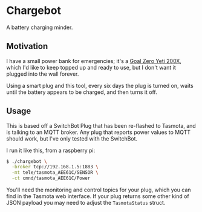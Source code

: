 # Chargebot

A battery charging minder.

## Motivation

I have a small power bank for emergencies; it's a [Goal Zero Yeti 200X](https://www.goalzero.com/collections/portable-power-stations/products/goal-zero-yeti-200x-portable-power-station), which I'd like to keep topped up and ready to use, but I don't want it plugged into the wall forever.

Using a smart plug and this tool, every six days the plug is turned on, waits until the battery appears to be charged, and then turns it off.

## Usage

This is based off a SwitchBot Plug that has been re-flashed to Tasmota, and is talking to an MQTT broker. Any plug that reports power values to MQTT should work, but I've only tested with the SwitchBot.

I run it like this, from a raspberry pi:

```bash
$ ./chargebot \
  -broker tcp://192.168.1.5:1883 \
  -mt tele/tasmota_AEE61C/SENSOR \
  -ct cmnd/tasmota_AEE61C/Power
```

You'll need the monitoring and control topics for your plug, which you can find in the Tasmota web interface. If your plug returns some other kind of JSON payload you may need to adjust the `TasmotaStatus` struct.
